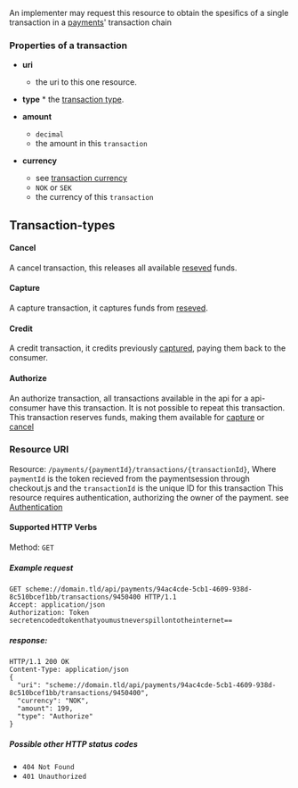 An implementer may request this resource to obtain the spesifics of a single transaction in a [payments](../payment)' transaction chain

### Properties of a transaction
 * **uri**
    * the uri to this one resource.
 * **type**
       * the [transaction type](#transaction-types).

 * **amount**
    * `decimal`
    * the amount in this `transaction`
 * **currency**
    * see [transaction currency](#currency)    
    * `NOK` or `SEK`
    * the currency of this `transaction`

## Transaction-types
#### Cancel
A cancel transaction, this releases all available [reseved](#authorize) funds.

#### Capture
A capture transaction, it captures funds from [reseved](#authorize).

#### Credit
A credit transaction, it credits previously  [captured](#capture), paying them back to the consumer.

#### Authorize
An authorize transaction, all transactions available in the api for a api-consumer have this transaction. It is not possible to repeat this transaction.
This transaction reserves funds, making them available for [capture](#capture) or [cancel](#cancel)

### Resource URI
Resource:  `/payments/{paymentId}/transactions/{transactionId}`, Where `paymentId` is the token recieved from the paymentsession through checkout.js and the `transactionId` is the unique ID for this transaction
This resource requires authentication, authorizing the owner of the payment. see [Authentication](../authentication/#back-end-authentication)


#### Supported HTTP Verbs
Method:    `GET`


##### Example request

    GET scheme://domain.tld/api/payments/94ac4cde-5cb1-4609-938d-8c510bcef1bb/transactions/9450400 HTTP/1.1
    Accept: application/json
    Authorization: Token secretencodedtokenthatyoumustneverspillontotheinternet==

##### response:

    HTTP/1.1 200 OK
    Content-Type: application/json
    {    
      "uri": "scheme://domain.tld/api/payments/94ac4cde-5cb1-4609-938d-8c510bcef1bb/transactions/9450400",
      "currency": "NOK",
      "amount": 199,
      "type": "Authorize"  
    }

##### Possible other HTTP status codes
 * `404 Not Found`
 * `401 Unauthorized`
